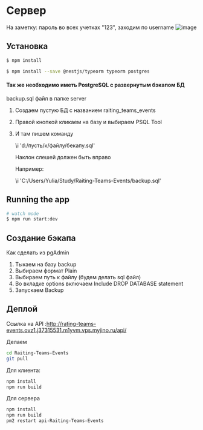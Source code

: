 # Сервер

На заметку:
пароль во всех учетках "123", заходим по username
![image](https://user-images.githubusercontent.com/74527737/222896661-048ae0a0-723c-40ee-886a-be53151b1b9c.png)


## Установка

```bash
$ npm install

$ npm install --save @nestjs/typeorm typeorm postgres
```

#### Так же необходимо иметь PostgreSQL с развернутым бэкапом БД
backup.sql файл в папке server

1. Создаем пустую БД с названием raiting_teams_events

2. Правой кнопкой кликаем на базу и выбираем PSQL Tool

3. И там пишем команду

     \i 'd:/пусть/к/файлу/бекапу.sql'

     Наклон слешей должен быть вправо

     Например:

     \i 'C:/Users/Yulia/Study/Raiting-Teams-Events/backup.sql'

## Running the app



```bash
# watch mode
$ npm run start:dev

```

## Создание бэкапа

Как сделать из pgAdmin

1. Тыкаем на базу backup
2. Выбираем формат Plain
3. Выбираем путь к файлу (будем делать sql файл)
4. Во вкладке options включаем Include DROP DATABASE statement
5. Запускаем Backup

## Деплой
Ссылка на API :http://rating-teams-events.ovz1.j37315531.m1yvm.vps.myjino.ru/api/

Делаем 
```bash
cd Raiting-Teams-Events
git pull

```
Для клиента:

```bash
npm install
npm run build

```

Для сервера
```bash
npm install
npm run build
pm2 restart api-Raiting-Teams-Events

```

